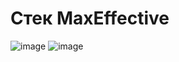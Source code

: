 # Стек MaxEffective
![image](https://user-images.githubusercontent.com/72396348/135215820-fbdbcc5d-538d-42b2-9cf9-16adecb97acf.png)
![image](https://user-images.githubusercontent.com/72396348/135215832-d3d2c993-1a58-4055-9049-027eb2b300ed.png)
